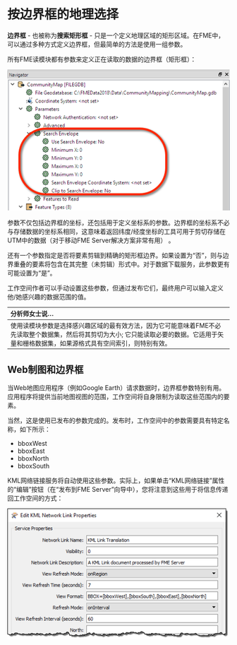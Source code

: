 # 按边界框的地理选择

**边界框** - 也被称为**搜索矩形框** - 只是一个定义地理区域的矩形区域。在FME中，可以通过多种方式定义边界框，但最简单的方法是使用一组参数。

所有FME读模块都有参数来定义正在读取的数据的边界框（矩形框）：

![](../../.gitbook/assets/img5.021.readersearchenvparams.png)

参数不仅包括边界框的坐标，还包括用于定义坐标系的参数。边界框的坐标系不必与存储数据的坐标系相同，这意味着返回纬度/经度坐标的工具可用于剪切存储在UTM中的数据（对于移动FME Server解决方案非常有用） 。

还有一个参数指定是否将要素剪辑到精确的矩形框边界。如果设置为“否”，则与边界重叠的要素将包含在其完整（未剪辑）形式中。对于数据下载服务，此参数更有可能设置为“是”。

工作空间作者可以手动设置这些参数，但通过发布它们，最终用户可以输入定义他/她感兴趣的数据范围的值。

|  分析师女士说… |
| :--- |
|  使用读模块参数是选择感兴趣区域的最有效方法，因为它可能意味着FME不必先读取整个数据集，然后将其剪切为大小; 它只能读取必要的数据。它适用于矢量和栅格数据集，如果源格式具有空间索引，则特别有效。 |

## Web制图和边界框

当Web地图应用程序（例如Google Earth）请求数据时，边界框参数特别有用。应用程序将提供当前地图视图的范围，工作空间将自身限制为读取这些范围内的要素。

当然，这是使用已发布的参数完成的。发布时，工作空间中的参数需要具有特定名称，如下所示：

* bboxWest
* bboxEast
* bboxNorth
* bboxSouth

KML网络链接服务将自动使用这些参数。实际上，如果单击“KML网络链接”属性的“编辑”按钮（在“发布到FME Server”向导中），您将注意到这些用于将信息传递回工作空间的方式：

![](../../.gitbook/assets/img5.022.kmlnetworklinkenvparams.png)

